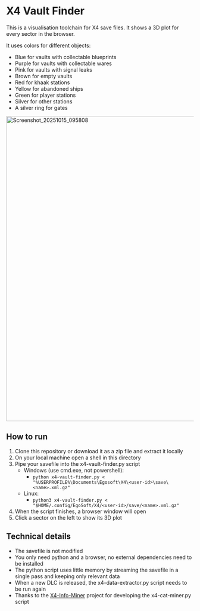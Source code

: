# X4 Vault Finder

This is a visualisation toolchain for X4 save files. It shows a 3D plot for every sector in the browser.

It uses colors for different objects:

* Blue for vaults with collectable blueprints
* Purple for vaults with collectable wares
* Pink for vaults with signal leaks
* Brown for empty vaults
* Red for khaak stations
* Yellow for abandoned ships
* Green for player stations
* Silver for other stations
* A silver ring for gates

<img width="939" height="817" alt="Screenshot_20251015_095808" src="https://github.com/user-attachments/assets/13c8fa99-07ff-4cf4-bf7d-f5790c7acf0c" />

## How to run

1. Clone this repository or download it as a zip file and extract it locally
2. On your local machine open a shell in this directory
3. Pipe your savefile into the x4-vault-finder.py script
    * Windows (use cmd.exe, not powershell):
        * `python x4-vault-finder.py < "%USERPROFILE%\Documents\Egosoft\X4\<user-id>\save\<name>.xml.gz"`
    * Linux:
        * `python3 x4-vault-finder.py < "$HOME/.config/EgoSoft/X4/<user-id>/save/<name>.xml.gz"`
4. When the script finishes, a browser window will open
5. Click a sector on the left to show its 3D plot


## Technical details

* The savefile is not modified
* You only need python and a browser, no external dependencies need to be installed
* The python script uses little memory by streaming the savefile in a single pass and keeping only relevant data
* When a new DLC is released, the x4-data-extractor.py script needs to be run again
* Thanks to the [X4-Info-Miner](https://github.com/TuxInvader/X4-Info-Miner) project for developing the x4-cat-miner.py script
